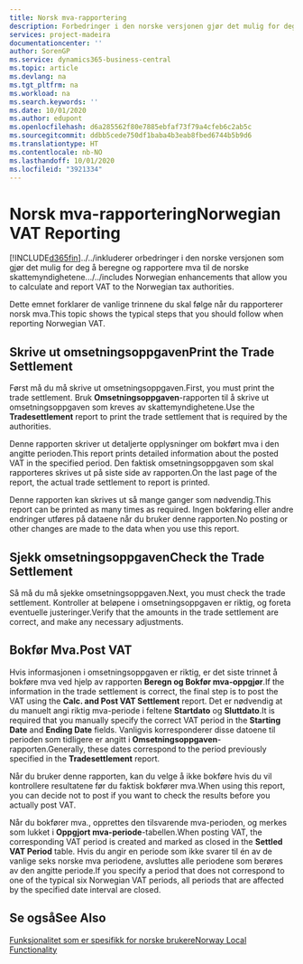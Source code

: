 ```yaml
---
title: Norsk mva-rapportering
description: Forbedringer i den norske versjonen gjør det mulig for deg å beregne og rapportere mva til de norske skattemyndighetene.
services: project-madeira
documentationcenter: ''
author: SorenGP
ms.service: dynamics365-business-central
ms.topic: article
ms.devlang: na
ms.tgt_pltfrm: na
ms.workload: na
ms.search.keywords: ''
ms.date: 10/01/2020
ms.author: edupont
ms.openlocfilehash: d6a285562f80e7885ebfaf73f79a4cfeb6c2ab5c
ms.sourcegitcommit: ddbb5cede750df1baba4b3eab8fbed6744b5b9d6
ms.translationtype: HT
ms.contentlocale: nb-NO
ms.lasthandoff: 10/01/2020
ms.locfileid: "3921334"
---
```

# <a name="norwegian-vat-reporting"></a><span data-ttu-id="5c93e-103">Norsk mva-rapportering</span><span class="sxs-lookup"><span data-stu-id="5c93e-103">Norwegian VAT Reporting</span></span>
[!INCLUDE[d365fin](../../includes/d365fin_md.md)]<span data-ttu-id="5c93e-104">../../inkluderer orbedringer i den norske versjonen som gjør det mulig for deg å beregne og rapportere mva til de norske skattemyndighetene.</span><span class="sxs-lookup"><span data-stu-id="5c93e-104">../../includes Norwegian enhancements that allow you to calculate and report VAT to the Norwegian tax authorities.</span></span>  

<span data-ttu-id="5c93e-105">Dette emnet forklarer de vanlige trinnene du skal følge når du rapporterer norsk mva.</span><span class="sxs-lookup"><span data-stu-id="5c93e-105">This topic shows the typical steps that you should follow when reporting Norwegian VAT.</span></span>  

## <a name="print-the-trade-settlement"></a><span data-ttu-id="5c93e-106">Skrive ut omsetningsoppgaven</span><span class="sxs-lookup"><span data-stu-id="5c93e-106">Print the Trade Settlement</span></span>  
<span data-ttu-id="5c93e-107">Først må du må skrive ut omsetningsoppgaven.</span><span class="sxs-lookup"><span data-stu-id="5c93e-107">First, you must print the trade settlement.</span></span> <span data-ttu-id="5c93e-108">Bruk **Omsetningsoppgaven**-rapporten til å skrive ut omsetningsoppgaven som kreves av skattemyndighetene.</span><span class="sxs-lookup"><span data-stu-id="5c93e-108">Use the **Tradesettlement** report to print the trade settlement that is required by the authorities.</span></span>  

<span data-ttu-id="5c93e-109">Denne rapporten skriver ut detaljerte opplysninger om bokført mva i den angitte perioden.</span><span class="sxs-lookup"><span data-stu-id="5c93e-109">This report prints detailed information about the posted VAT in the specified period.</span></span> <span data-ttu-id="5c93e-110">Den faktisk omsetningsoppgaven som skal rapporteres skrives ut på siste side av rapporten.</span><span class="sxs-lookup"><span data-stu-id="5c93e-110">On the last page of the report, the actual trade settlement to report is printed.</span></span>  

<span data-ttu-id="5c93e-111">Denne rapporten kan skrives ut så mange ganger som nødvendig.</span><span class="sxs-lookup"><span data-stu-id="5c93e-111">This report can be printed as many times as required.</span></span> <span data-ttu-id="5c93e-112">Ingen bokføring eller andre endringer utføres på dataene når du bruker denne rapporten.</span><span class="sxs-lookup"><span data-stu-id="5c93e-112">No posting or other changes are made to the data when you use this report.</span></span>  

## <a name="check-the-trade-settlement"></a><span data-ttu-id="5c93e-113">Sjekk omsetningsoppgaven</span><span class="sxs-lookup"><span data-stu-id="5c93e-113">Check the Trade Settlement</span></span>  
<span data-ttu-id="5c93e-114">Så må du må sjekke omsetningsoppgaven.</span><span class="sxs-lookup"><span data-stu-id="5c93e-114">Next, you must check the trade settlement.</span></span> <span data-ttu-id="5c93e-115">Kontroller at beløpene i omsetningsoppgaven er riktig, og foreta eventuelle justeringer.</span><span class="sxs-lookup"><span data-stu-id="5c93e-115">Verify that the amounts in the trade settlement are correct, and make any necessary adjustments.</span></span>  

## <a name="post-vat"></a><span data-ttu-id="5c93e-116">Bokfør Mva.</span><span class="sxs-lookup"><span data-stu-id="5c93e-116">Post VAT</span></span>  
<span data-ttu-id="5c93e-117">Hvis informasjonen i omsetningsoppgaven er riktig, er det siste trinnet å bokføre mva ved hjelp av rapporten **Beregn og Bokfør mva-oppgjør**.</span><span class="sxs-lookup"><span data-stu-id="5c93e-117">If the information in the trade settlement is correct, the final step is to post the VAT using the **Calc. and Post VAT Settlement** report.</span></span> <span data-ttu-id="5c93e-118">Det er nødvendig at du manuelt angi riktig mva-periode i feltene **Startdato** og **Sluttdato**.</span><span class="sxs-lookup"><span data-stu-id="5c93e-118">It is required that you manually specify the correct VAT period in the **Starting Date** and **Ending Date** fields.</span></span> <span data-ttu-id="5c93e-119">Vanligvis korresponderer disse datoene til perioden som tidligere er angitt i **Omsetningsoppgaven**-rapporten.</span><span class="sxs-lookup"><span data-stu-id="5c93e-119">Generally, these dates correspond to the period previously specified in the **Tradesettlement** report.</span></span>  

<span data-ttu-id="5c93e-120">Når du bruker denne rapporten, kan du velge å ikke bokføre hvis du vil kontrollere resultatene før du faktisk bokfører mva.</span><span class="sxs-lookup"><span data-stu-id="5c93e-120">When using this report, you can decide not to post if you want to check the results before you actually post VAT.</span></span>  

<span data-ttu-id="5c93e-121">Når du bokfører mva., opprettes den tilsvarende mva-perioden, og merkes som lukket i **Oppgjort mva-periode**-tabellen.</span><span class="sxs-lookup"><span data-stu-id="5c93e-121">When posting VAT, the corresponding VAT period is created and marked as closed in the **Settled VAT Period** table.</span></span> <span data-ttu-id="5c93e-122">Hvis du angir en periode som ikke svarer til én av de vanlige seks norske mva periodene, avsluttes alle periodene som berøres av den angitte periode.</span><span class="sxs-lookup"><span data-stu-id="5c93e-122">If you specify a period that does not correspond to one of the typical six Norwegian VAT periods, all periods that are affected by the specified date interval are closed.</span></span>  

## <a name="see-also"></a><span data-ttu-id="5c93e-123">Se også</span><span class="sxs-lookup"><span data-stu-id="5c93e-123">See Also</span></span>  
 [<span data-ttu-id="5c93e-124">Funksjonalitet som er spesifikk for norske brukere</span><span class="sxs-lookup"><span data-stu-id="5c93e-124">Norway Local Functionality</span></span>](norway-local-functionality.md)
